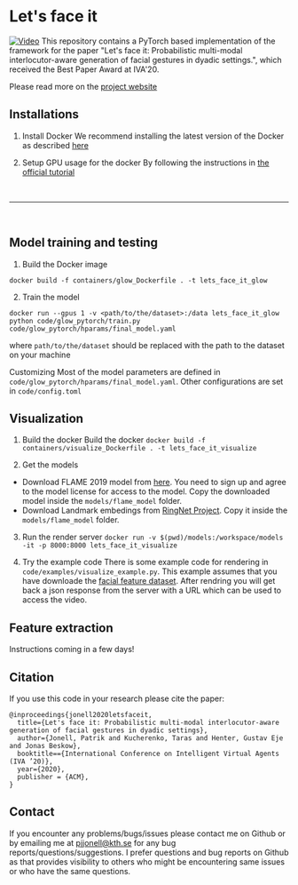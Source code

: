 # Let's face it

[![Video](https://img.youtube.com/vi/RhazMS4L_bk/maxresdefault.jpg)](https://youtu.be/RhazMS4L_bk)
This repository contains a PyTorch based implementation of the framework for the paper "Let's face it: Probabilistic multi-modal interlocutor-aware generation of facial gestures in dyadic settings.", which received the Best Paper Award at IVA'20.

Please read more on the [project website](https://jonepatr.github.io/lets_face_it/)


## Installations

1. Install Docker
We recommend installing the latest version of the Docker as described [here](https://docs.docker.com/engine/install)

2. Setup GPU usage for the docker
By following the instructions in [the official tutorial](https://github.com/NVIDIA/nvidia-docker)



&nbsp;
____________________________________________________________________________________________________________
&nbsp;


## Model training and testing

1. Build the Docker image
```
docker build -f containers/glow_Dockerfile . -t lets_face_it_glow
```

2. Train the model
```
docker run --gpus 1 -v <path/to/the/dataset>:/data lets_face_it_glow python code/glow_pytorch/train.py code/glow_pytorch/hparams/final_model.yaml
```
where `path/to/the/dataset` should be replaced with the path to the dataset on your machine

Customizing
Most of the model parameters are defined in `code/glow_pytorch/hparams/final_model.yaml`. 
Other configurations are set in `code/config.toml`


## Visualization
1.  Build the docker
Build the docker `docker build -f containers/visualize_Dockerfile . -t lets_face_it_visualize`

2. Get the models
  * Download FLAME 2019 model from [here](http://flame.is.tue.mpg.de). You need to sign up and agree to the model license for access to the model. Copy the downloaded model inside the `models/flame_model` folder.
  * Download Landmark embedings from [RingNet Project](https://github.com/soubhiksanyal/RingNet/tree/master/flame_model). Copy it inside the `models/flame_model` folder.

3. Run the render server
`docker run -v $(pwd)/models:/workspace/models -it -p 8000:8000 lets_face_it_visualize`

4. Try the example code
There is some example code for rendering in `code/examples/visualize_example.py`. This  example assumes that you have downloade the [facial feature dataset](https://kth.box.com/shared/static/tap6b2m3dkxtb447bnmee8nv9uncvzwb.hdf5).
After rendring you will get back a json response from the server with a URL which can be used to access the video.


## Feature extraction
Instructions coming in a few days!

## Citation
If you use this code in your research please cite the paper:
```
@inproceedings{jonell2020letsfaceit,
  title={Let's face it: Probabilistic multi-modal interlocutor-aware generation of facial gestures in dyadic settings},
  author={Jonell, Patrik and Kucherenko, Taras and Henter, Gustav Eje  and Jonas Beskow},
  booktitle=={International Conference on Intelligent Virtual Agents (IVA ’20)},
  year={2020},
  publisher = {ACM},
}
```

## Contact
If you encounter any problems/bugs/issues please contact me on Github or by emailing me at pjjonell@kth.se for any bug reports/questions/suggestions. I prefer questions and bug reports on Github as that provides visibility to others who might be encountering same issues or who have the same questions.


